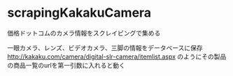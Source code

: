 # scrapingKakakuCamera
価格ドットコムのカメラ情報をスクレイピングで集める

一眼カメラ、レンズ、ビデオカメラ、三脚の情報をデータベースに保存
http://kakaku.com/camera/digital-slr-camera/itemlist.aspx
のようにその製品の商品一覧のurlを第一引数に入れると動く
